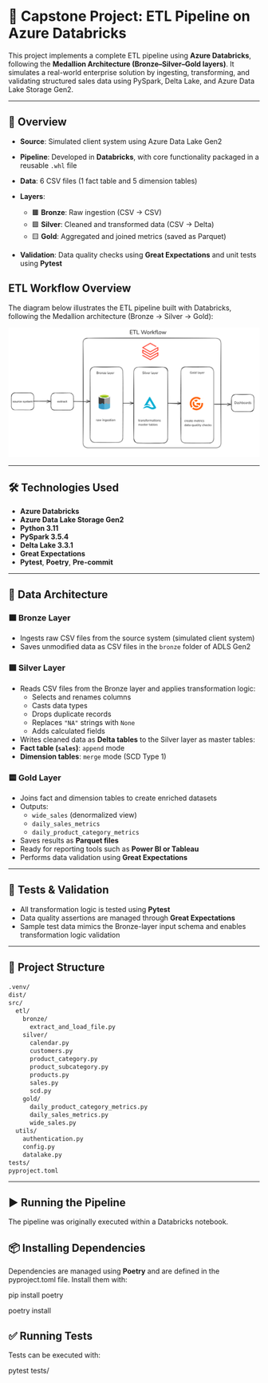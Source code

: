 # 🚀 Capstone Project: ETL Pipeline on Azure Databricks

This project implements a complete ETL pipeline using **Azure Databricks**, following the **Medallion Architecture (Bronze–Silver–Gold layers)**. It simulates a real-world enterprise solution by ingesting, transforming, and validating structured sales data using PySpark, Delta Lake, and Azure Data Lake Storage Gen2.

---

## 📌 Overview

- **Source**: Simulated client system using Azure Data Lake Gen2
- **Pipeline**: Developed in **Databricks**, with core functionality packaged in a reusable `.whl` file
- **Data**: 6 CSV files (1 fact table and 5 dimension tables)

- **Layers**:
  - 🟫 **Bronze**: Raw ingestion (CSV → CSV)
  - 🟪 **Silver**: Cleaned and transformed data (CSV → Delta)
  - 🟨 **Gold**: Aggregated and joined metrics (saved as Parquet)

- **Validation**: Data quality checks using **Great Expectations** and unit tests using **Pytest**

## ETL Workflow Overview
The diagram below illustrates the ETL pipeline built with Databricks, following the Medallion architecture (Bronze → Silver → Gold):

![ETL Diagram](./CapstoneProject.PNG)


---

## 🛠️ Technologies Used

- **Azure Databricks**
- **Azure Data Lake Storage Gen2**
- **Python 3.11**
- **PySpark 3.5.4**
- **Delta Lake 3.3.1**
- **Great Expectations**
- **Pytest**, **Poetry**, **Pre-commit**

---

## 🧱 Data Architecture


### 🟫 Bronze Layer
- Ingests raw CSV files from the source system (simulated client system)
- Saves unmodified data as CSV files in the `bronze` folder of ADLS Gen2

### 🟪 Silver Layer
- Reads CSV files from the Bronze layer and applies transformation logic:
  - Selects and renames columns
  - Casts data types
  - Drops duplicate records
  - Replaces `"NA"` strings with `None`
  - Adds calculated fields
-  Writes cleaned data as **Delta tables** to the Silver layer as master tables:
  - **Fact table (`sales`)**: `append` mode
  - **Dimension tables**: `merge` mode (SCD Type 1)

### 🟨 Gold Layer
- Joins fact and dimension tables to create enriched datasets
- Outputs:
  - `wide_sales` (denormalized view)
  - `daily_sales_metrics`
  - `daily_product_category_metrics`
- Saves results as **Parquet files**
- Ready for reporting tools such as **Power BI or Tableau**
- Performs data validation using **Great Expectations**

---

## 🧪 Tests & Validation

- All transformation logic is tested using **Pytest**
- Data quality assertions are managed through **Great Expectations**
- Sample test data mimics the Bronze-layer input schema and enables transformation logic validation

---

## 📁 Project Structure
```plaintext
.venv/
dist/
src/
  etl/
    bronze/
      extract_and_load_file.py
    silver/
      calendar.py
      customers.py
      product_category.py
      product_subcategory.py
      products.py
      sales.py
      scd.py
    gold/
      daily_product_category_metrics.py
      daily_sales_metrics.py
      wide_sales.py
  utils/
    authentication.py
    config.py
    datalake.py
tests/
pyproject.toml
```
---

## ▶️ Running the Pipeline
The pipeline was originally executed within a Databricks notebook.

## 📦 Installing Dependencies
Dependencies are managed using **Poetry** and are defined in the pyproject.toml file.
Install them with:

pip install poetry

poetry install

## ✅ Running Tests
Tests can be executed with:

pytest tests/
